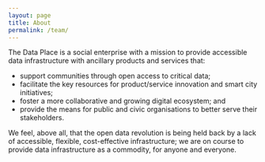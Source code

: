 ```yaml
---
layout: page
title: About
permalink: /team/
---
```


The Data Place is a social enterprise with a mission to provide accessible data infrastructure with ancillary products and services that:

* support communities through open access to critical data;
* facilitate the key resources for product/service innovation and smart city initiatives;
* foster a more collaborative and growing digital ecosystem; and
* provide the means for public and civic organisations to better serve their stakeholders.

We feel, above all, that the open data revolution is being held back by a lack of accessible, flexible, cost-effective infrastructure; we are on course to provide data infrastructure as a commodity, for anyone and everyone.